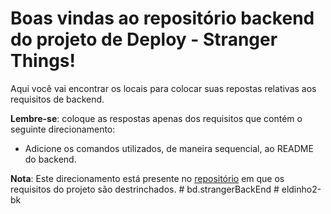 # Boas vindas ao repositório backend do projeto de Deploy - Stranger Things!

Aqui você vai encontrar os locais para colocar suas repostas relativas aos requisitos de backend.

**Lembre-se**: coloque as respostas apenas dos requisitos que contém o seguinte direcionamento:

  - Adicione os comandos utilizados, de maneira sequencial, ao README do backend.

**Nota**: Este direcionamento está presente no [repositório](https://github.com/betrybe/sd-0x-stranger-things) em que os requisitos do projeto são destrinchados.
#   b d . s t r a n g e r B a c k E n d  
 #   e l d i n h o 2 - b k  
 